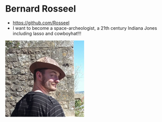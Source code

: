 
# Bernard Rosseel
* https://github.com/Rosseel
* I want to become a space-archeologist, a 21th century Indiana Jones including lasso and cowboyhat!!!

![Bernard Rosseel](bernard.png)
